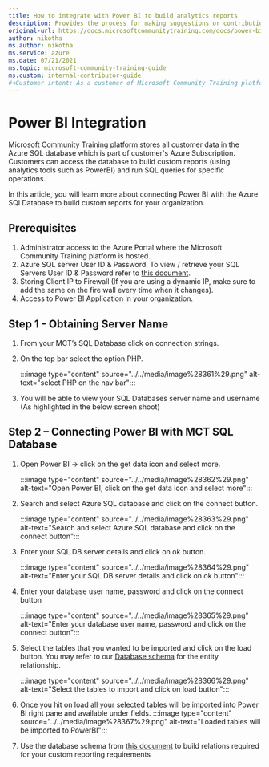```yaml
---
title: How to integrate with Power BI to build analytics reports
description: Provides the process for making suggestions or contributions to internal Content & Learning content guidance.
original-url: https://docs.microsoftcommunitytraining.com/docs/power-bi-integration
author: nikotha
ms.author: nikotha
ms.service: azure
ms.date: 07/21/2021
ms.topic: microsoft-community-training-guide
ms.custom: internal-contributor-guide
#<Customer intent: As a customer of Microsoft Community Training platform, I need to know how to use the different capabilities available on the platform for a learner and an administrator.
---
```


# Power BI Integration

Microsoft Community Training platform stores all customer data in the Azure SQL database which is part of customer's Azure Subscription. Customers can access the database to build custom reports (using analytics tools such as PowerBI) and run SQL queries for specific operations.

In this article, you will learn more about connecting Power BI with the Azure SQl Database to build custom reports for your organization.

## Prerequisites  

1. Administrator access to the Azure Portal where the Microsoft Community Training platform is hosted.
2. Azure SQL server User ID & Password. To view / retrieve your SQL Servers User ID & Password refer to [this document](3_database-schema.md).  
3. Storing Client IP to Firewall (If you are using a dynamic IP, make sure to add the same on the fire wall every time when it changes).
4. Access to Power BI Application in your organization.

## Step 1 - Obtaining Server Name

1. From your MCT’s SQL Database click on connection strings.

2. On the top bar select the option PHP.

    :::image type="content" source="../../media/image%28361%29.png" alt-text="select PHP on the nav bar":::

3. You will be able to view your SQL Databases server name and username (As highlighted in the below screen shoot)

## Step 2 – Connecting Power BI with MCT SQL Database

1. Open Power BI → click on the get data icon and select more.

    :::image type="content" source="../../media/image%28362%29.png" alt-text="Open Power BI, click on the get data icon and select more":::

2. Search and select Azure SQL database and click on the connect button.

    :::image type="content" source="../../media/image%28363%29.png" alt-text="Search and select Azure SQL database and click on the connect button":::

3. Enter your SQL DB server details and click on ok button.

    :::image type="content" source="../../media/image%28364%29.png" alt-text="Enter your SQL DB server details and click on ok button":::

4. Enter your database user name, password and click on the connect button

    :::image type="content" source="../../media/image%28365%29.png" alt-text="Enter your database user name, password and click on the connect button":::

5. Select the tables that you wanted to be imported and click on the load button. You may refer to our [Database schema](3_database-schema.md) for the entity relationship.

    :::image type="content" source="../../media/image%28366%29.png" alt-text="Select the tables to import and click on load button":::

6. Once you hit on load all your selected tables will be imported into Power Bi right pane and available under fields.
    :::image type="content" source="../../media/image%28367%29.png" alt-text="Loaded tables will be imported to PowerBI":::

7. Use the database schema from [this document](3_database-schema.md) to build relations required for your custom reporting requirements